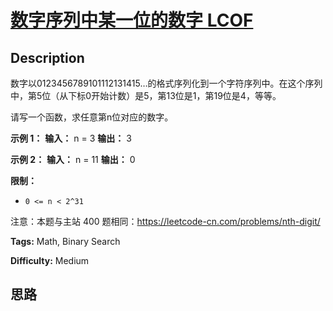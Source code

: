 # [数字序列中某一位的数字  LCOF][title]

## Description

数字以0123456789101112131415…的格式序列化到一个字符序列中。在这个序列中，第5位（从下标0开始计数）是5，第13位是1，第19位是4，等等。

请写一个函数，求任意第n位对应的数字。



**示例 1：**
            **输入：** n = 3    **输出：** 3    

**示例 2：**
            **输入：** n = 11    **输出：** 0



**限制：**

  * `0 <= n < 2^31`

注意：本题与主站 400 题相同：<https://leetcode-cn.com/problems/nth-digit/>


**Tags:** Math, Binary Search

**Difficulty:** Medium

## 思路

[title]: https://leetcode-cn.com/problems/shu-zi-xu-lie-zhong-mou-yi-wei-de-shu-zi-lcof
